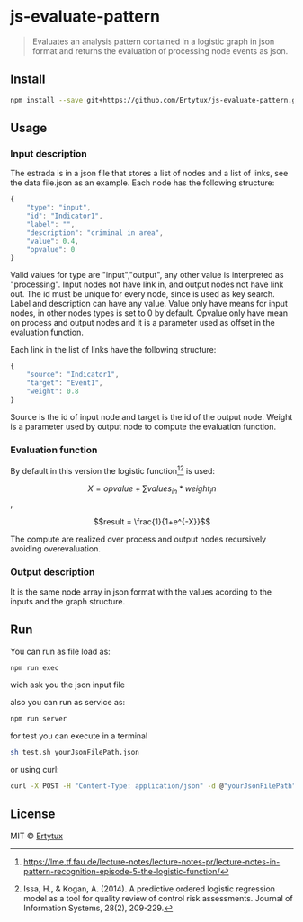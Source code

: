 # js-evaluate-pattern

> Evaluates an analysis pattern contained in a logistic graph in json format and returns the evaluation of processing node events as json.

## Install

```bash
npm install --save git+https://github.com/Ertytux/js-evaluate-pattern.git
```

## Usage

### Input description

The estrada is in a json file that stores a list of nodes and a list of links, see the data file.json as an example. Each node has the following structure:

```javascript
{
    "type": "input",
    "id": "Indicator1",
    "label": "",
    "description": "criminal in area",
    "value": 0.4,
    "opvalue": 0
}

```
Valid values for type are "input","output", any other value is interpreted as "processing". Input nodes not have link in, and output nodes not have link out. The id must be unique for every node, since is used as key search. Label and description can have any value. Value only have means for input nodes, in other nodes types is set to 0 by default. Opvalue only have mean on process and output nodes and it is a parameter used as offset in the evaluation function.

Each link in the list of links have the following structure:

```javascript
{
    "source": "Indicator1",
    "target": "Event1",
    "weight": 0.8
}

```
Source is the id of input node and target is the id of the output node. Weight is a parameter used by output node to compute the evaluation function.

### Evaluation function
By default in this version the logistic function[^1][^2] is used:

$$X=opvalue + \sum values_{in}*weight_in$$, 

$$result = \frac{1}{1+e^{-X}}$$

The compute are realized over process and output nodes recursively avoiding overevaluation. 

### Output description
It is the same node array in json format with the values acording to the inputs and the graph structure.

## Run 
You can run as file load as:

```bash
npm run exec
```
wich ask you the json input file

also you can run as service as:

```bash
npm run server
```

for test you can execute in a terminal
```bash
sh test.sh yourJsonFilePath.json
```
or using curl:

```bash
curl -X POST -H "Content-Type: application/json" -d @"yourJsonFilePath" "http://localhost:3000/api/paterneval"
```
[^1]: https://lme.tf.fau.de/lecture-notes/lecture-notes-pr/lecture-notes-in-pattern-recognition-episode-5-the-logistic-function/
[^2]: Issa, H., & Kogan, A. (2014). A predictive ordered logistic regression model as a tool for quality review of control risk assessments. Journal of Information Systems, 28(2), 209-229.

## License

MIT © [Ertytux](https://github.com/Ertytux)
